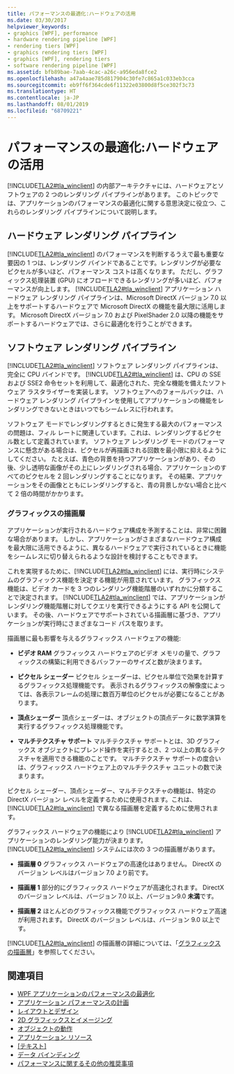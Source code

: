 ```yaml
---
title: パフォーマンスの最適化:ハードウェアの活用
ms.date: 03/30/2017
helpviewer_keywords:
- graphics [WPF], performance
- hardware rendering pipeline [WPF]
- rendering tiers [WPF]
- graphics rendering tiers [WPF]
- graphics [WPF], rendering tiers
- software rendering pipeline [WPF]
ms.assetid: bfb89bae-7aab-4cac-a26c-a956eda8fce2
ms.openlocfilehash: a47a4aae785d817904c30fe7c865a1c033eb3cca
ms.sourcegitcommit: eb9ff6f364cde6f11322e03800d8f5ce302f3c73
ms.translationtype: HT
ms.contentlocale: ja-JP
ms.lasthandoff: 08/01/2019
ms.locfileid: "68709221"
---
```

# <a name="optimizing-performance-taking-advantage-of-hardware"></a>パフォーマンスの最適化:ハードウェアの活用
[!INCLUDE[TLA2#tla_winclient](../../../../includes/tla2sharptla-winclient-md.md)] の内部アーキテクチャには、ハードウェアとソフトウェアの 2 つのレンダリング パイプラインがあります。 このトピックでは、アプリケーションのパフォーマンスの最適化に関する意思決定に役立つ、これらのレンダリング パイプラインについて説明します。  
  
## <a name="hardware-rendering-pipeline"></a>ハードウェア レンダリング パイプライン  
 [!INCLUDE[TLA2#tla_winclient](../../../../includes/tla2sharptla-winclient-md.md)] のパフォーマンスを判断するうえで最も重要な要因の 1 つは、レンダリング バインドであることです。レンダリングが必要なピクセルが多いほど、パフォーマンス コストは高くなります。 ただし、グラフィックス処理装置 (GPU) にオフロードできるレンダリングが多いほど、パフォーマンスが向上します。 [!INCLUDE[TLA2#tla_winclient](../../../../includes/tla2sharptla-winclient-md.md)] アプリケーション ハードウェア レンダリング パイプラインは、Microsoft DirectX バージョン 7.0 以上をサポートするハードウェアで Microsoft DirectX の機能を最大限に活用します。 Microsoft DirectX バージョン 7.0 および PixelShader 2.0 以降の機能をサポートするハードウェアでは、さらに最適化を行うことができます。  
  
## <a name="software-rendering-pipeline"></a>ソフトウェア レンダリング パイプライン  
 [!INCLUDE[TLA2#tla_winclient](../../../../includes/tla2sharptla-winclient-md.md)] ソフトウェア レンダリング パイプラインは、完全に CPU バインドです。 [!INCLUDE[TLA2#tla_winclient](../../../../includes/tla2sharptla-winclient-md.md)] は、CPU の SSE および SSE2 命令セットを利用して、最適化された、完全な機能を備えたソフトウェア ラスタライザーを実装します。 ソフトウェアへのフォールバックは、ハードウェア レンダリング パイプラインを使用してアプリケーションの機能をレンダリングできないときはいつでもシームレスに行われます。  
  
 ソフトウェア モードでレンダリングするときに発生する最大のパフォーマンスの問題は、フィル レートに関連しています。これは、レンダリングするピクセル数として定義されています。 ソフトウェア レンダリング モードのパフォーマンスに懸念がある場合は、ピクセルが再描画される回数を最小限に抑えるようにしてください。 たとえば、青色の背景を持つアプリケーションがあり、その後、少し透明な画像がその上にレンダリングされる場合、アプリケーションのすべてのピクセルを 2 回レンダリングすることになります。 その結果、アプリケーションをその画像とともにレンダリングすると、青の背景しかない場合と比べて 2 倍の時間がかかります。  
  
### <a name="graphics-rendering-tiers"></a>グラフィックスの描画層  
 アプリケーションが実行されるハードウェア構成を予測することは、非常に困難な場合があります。 しかし、アプリケーションがさまざまなハードウェア構成を最大限に活用できるように、異なるハードウェアで実行されているときに機能をシームレスに切り替えられるような設計を検討することもできます。  
  
 これを実現するために、[!INCLUDE[TLA2#tla_winclient](../../../../includes/tla2sharptla-winclient-md.md)] には、実行時にシステムのグラフィックス機能を決定する機能が用意されています。 グラフィックス機能は、ビデオ カードを 3 つのレンダリング機能階層のいずれかに分類することで決定されます。 [!INCLUDE[TLA2#tla_winclient](../../../../includes/tla2sharptla-winclient-md.md)] では、アプリケーションがレンダリング機能階層に対してクエリを実行できるようにする API を公開しています。 その後、ハードウェアでサポートされている描画層に基づき、アプリケーションが実行時にさまざまなコード パスを取ります。  
  
 描画層に最も影響を与えるグラフィックス ハードウェアの機能:  
  
- **ビデオ RAM** グラフィックス ハードウェアのビデオ メモリの量で、グラフィックスの構築に利用できるバッファーのサイズと数が決まります。  
  
- **ピクセル シェーダー** ピクセル シェーダーは、ピクセル単位で効果を計算するグラフィックス処理機能です。 表示されるグラフィックスの解像度によっては、各表示フレームの処理に数百万単位のピクセルが必要になることがあります。  
  
- **頂点シェーダー** 頂点シェーダーは、オブジェクトの頂点データに数学演算を実行するグラフィックス処理機能です。  
  
- **マルチテクスチャ サポート** マルチテクスチャ サポートとは、3D グラフィックス オブジェクトにブレンド操作を実行するとき、2 つ以上の異なるテクスチャを適用できる機能のことです。 マルチテクスチャ サポートの度合いは、グラフィックス ハードウェア上のマルチテクスチャ ユニットの数で決まります。  
  
 ピクセル シェーダー、頂点シェーダー、マルチテクスチャの機能は、特定の DirectX バージョン レベルを定義するために使用されます。これは、[!INCLUDE[TLA2#tla_winclient](../../../../includes/tla2sharptla-winclient-md.md)] で異なる描画層を定義するために使用されます。  
  
 グラフィックス ハードウェアの機能により [!INCLUDE[TLA2#tla_winclient](../../../../includes/tla2sharptla-winclient-md.md)] アプリケーションのレンダリング能力が決まります。 [!INCLUDE[TLA2#tla_winclient](../../../../includes/tla2sharptla-winclient-md.md)] システムには次の 3 つの描画層があります。  
  
- **描画層 0** グラフィックス ハードウェアの高速化はありません。 DirectX のバージョン レベルはバージョン 7.0 より前です。  
  
- **描画層 1** 部分的にグラフィックス ハードウェアが高速化されます。 DirectX のバージョン レベルは、バージョン 7.0 以上、バージョン9.0 **未満**です。  
  
- **描画層 2** ほとんどのグラフィックス機能でグラフィックス ハードウェア高速が利用されます。 DirectX のバージョン レベルは、バージョン 9.0 以上です。  
  
 [!INCLUDE[TLA2#tla_winclient](../../../../includes/tla2sharptla-winclient-md.md)] の描画層の詳細については、「[グラフィックスの描画層](graphics-rendering-tiers.md)」を参照してください。  
  
## <a name="see-also"></a>関連項目

- [WPF アプリケーションのパフォーマンスの最適化](optimizing-wpf-application-performance.md)
- [アプリケーション パフォーマンスの計画](planning-for-application-performance.md)
- [レイアウトとデザイン](optimizing-performance-layout-and-design.md)
- [2D グラフィックスとイメージング](optimizing-performance-2d-graphics-and-imaging.md)
- [オブジェクトの動作](optimizing-performance-object-behavior.md)
- [アプリケーション リソース](optimizing-performance-application-resources.md)
- [[テキスト]](optimizing-performance-text.md)
- [データ バインディング](optimizing-performance-data-binding.md)
- [パフォーマンスに関するその他の推奨事項](optimizing-performance-other-recommendations.md)
